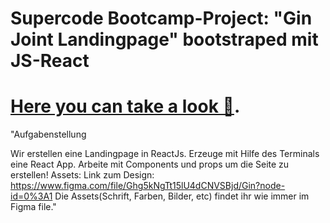 # Supercode Bootcamp-Project:  "Gin Joint Landingpage"  bootstraped mit JS-React 

#  [Here you can take a look 👀](https://bathtube-gin-joint.netlify.app/).


"Aufgabenstellung

Wir erstellen eine Landingpage in ReactJs. Erzeuge mit Hilfe des Terminals eine React App. Arbeite mit Components und props um die Seite zu erstellen!
Assets:
Link zum Design: https://www.figma.com/file/Ghg5kNgTt15lU4dCNVSBjd/Gin?node-id=0%3A1
Die Assets(Schrift, Farben, Bilder, etc) findet ihr wie immer im Figma file."
